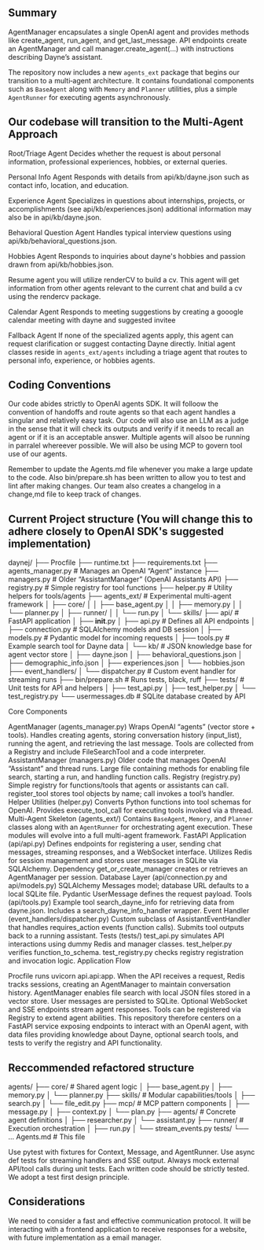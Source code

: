 ## Summary

AgentManager encapsulates a single OpenAI agent and provides methods like create_agent, run_agent, and get_last_message.
API endpoints create an AgentManager and call manager.create_agent(...) with instructions describing Dayne’s assistant.

The repository now includes a new ``agents_ext`` package that begins our transition
to a multi‑agent architecture. It contains foundational components such as
``BaseAgent`` along with ``Memory`` and ``Planner`` utilities, plus a simple
``AgentRunner`` for executing agents asynchronously.


## Our codebase will transition to the Multi‑Agent Approach

Root/Triage Agent
Decides whether the request is about personal information, professional experiences, hobbies, or external queries.

Personal Info Agent
Responds with details from api/kb/dayne.json such as contact info, location, and education.

Experience Agent
Specializes in questions about internships, projects, or accomplishments (see api/kb/experiences.json) additional information may also be in api/kb/dayne.json. 


Behavioral Question Agent
Handles typical interview questions using api/kb/behavioral_questions.json.

Hobbies Agent
Responds to inquiries about dayne's hobbies and passion drawn from api/kb/hobbies.json.

Resume agent
you will utilize renderCV to build a cv. This agent will get information from other agents relevant to the current chat and build a cv using the rendercv package.

Calendar Agent
Responds to meeting suggestions by creating a gooogle calendar meeting with dayne and suggested invitee

Fallback Agent
If none of the specialized agents apply, this agent can request clarification or suggest contacting Dayne directly.
Initial agent classes reside in `agents_ext/agents` including a triage agent that routes to personal info, experience, or hobbies agents.

## Coding Conventions
Our code abides strictly to OpenAI agents SDK. It will folloow the convention of handoffs and route agents so that each agent handles a singular and relatively easy task. Our code will also use an LLM as a judge in the sense that it will check its outputs and verify  if it needs to recall an agent or if it is an acceptable answer. Multiple agents will alsoo be running in parralel whereever possible. We will also be using MCP to govern tool use of our agents.

Remember to update the Agents.md file whenever you make a large update to the code. Also bin/prepare.sh has been written to allow you to test and lint after making changes.
Our team also creates a changelog in a change,md file to keep track of changes.

## Current Project structure (You will change this to adhere closely to OpenAI SDK's suggested implementation)

daynej/
├── Procfile
├── runtime.txt
├── requirements.txt
├── agents_manager.py          # Manages an OpenAI “Agent” instance
├── managers.py                # Older “AssistantManager” (OpenAI Assistants API)
├── registry.py                # Simple registry for tool functions
├── helper.py                  # Utility helpers for tools/agents
├── agents_ext/                # Experimental multi-agent framework
│   ├── core/
│   │   ├── base_agent.py
│   │   ├── memory.py
│   │   └── planner.py
│   ├── runner/
│   │   └── run.py
│   └── skills/
├── api/                       # FastAPI application
│   ├── __init__.py
│   ├── api.py                 # Defines all API endpoints
│   ├── connection.py          # SQLAlchemy models and DB session
│   ├── models.py              # Pydantic model for incoming requests
│   ├── tools.py               # Example search tool for Dayne data
│   └── kb/                    # JSON knowledge base for agent vector store
│       ├── dayne.json
│       ├── behavioral_questions.json
│       ├── demographic_info.json
│       ├── experiences.json
│       └── hobbies.json
├── event_handlers/
│   └── dispatcher.py          # Custom event handler for streaming runs
├── bin/prepare.sh             # Runs tests, black, ruff
├── tests/                     # Unit tests for API and helpers
│   ├── test_api.py
│   ├── test_helper.py
│   └── test_registry.py
└── usermessages.db            # SQLite database created by API

Core Components

AgentManager (agents_manager.py)
Wraps OpenAI “agents” (vector store + tools).
Handles creating agents, storing conversation history (input_list), running the agent, and retrieving the last message.
Tools are collected from a Registry and include FileSearchTool and a code interpreter.
AssistantManager (managers.py)
Older code that manages OpenAI “Assistant” and thread runs.
Large file containing methods for enabling file search, starting a run, and handling function calls.
Registry (registry.py)
Simple registry for functions/tools that agents or assistants can call.
register_tool stores tool objects by name; call invokes a tool’s handler.
Helper Utilities (helper.py)
Converts Python functions into tool schemas for OpenAI.
Provides execute_tool_call for executing tools invoked via a thread.
Multi-Agent Skeleton (agents_ext/)
Contains ``BaseAgent``, ``Memory``, and ``Planner`` classes along with an
``AgentRunner`` for orchestrating agent execution. These modules will evolve
into a full multi-agent framework.
FastAPI Application (api/api.py)
Defines endpoints for registering a user, sending chat messages, streaming responses, and a WebSocket interface.
Utilizes Redis for session management and stores user messages in SQLite via SQLAlchemy.
Dependency get_or_create_manager creates or retrieves an AgentManager per session.
Database Layer (api/connection.py and api/models.py)
SQLAlchemy Messages model; database URL defaults to a local SQLite file.
Pydantic UserMessage defines the request payload.
Tools (api/tools.py)
Example tool search_dayne_info for retrieving data from dayne.json.
Includes a search_dayne_info_handler wrapper.
Event Handler (event_handlers/dispatcher.py)
Custom subclass of AssistantEventHandler that handles requires_action events (function calls).
Submits tool outputs back to a running assistant.
Tests (tests/)
test_api.py simulates API interactions using dummy Redis and manager classes.
test_helper.py verifies function_to_schema.
test_registry.py checks registry registration and invocation logic.
Application Flow

Procfile runs uvicorn api.api:app.
When the API receives a request, Redis tracks sessions, creating an AgentManager to maintain conversation history.
AgentManager enables file search with local JSON files stored in a vector store.
User messages are persisted to SQLite.
Optional WebSocket and SSE endpoints stream agent responses.
Tools can be registered via Registry to extend agent abilities.
This repository therefore centers on a FastAPI service exposing endpoints to interact with an OpenAI agent, with data files providing knowledge about Dayne, optional search tools, and tests to verify the registry and API functionality.


## Reccommended refactored structure
agents/
├── core/                   # Shared agent logic
│   ├── base_agent.py
│   ├── memory.py
│   └── planner.py
├── skills/                # Modular capabilities/tools
│   ├── search.py
│   └── file_edit.py
├── mcp/                   # MCP pattern components
│   ├── message.py
│   ├── context.py
│   └── plan.py
├── agents/                # Concrete agent definitions
│   ├── researcher.py
│   └── assistant.py
├── runner/                # Execution orchestration
│   ├── run.py
│   └── stream_events.py
tests/
    └── ...
Agents.md                  # This file


Use pytest with fixtures for Context, Message, and AgentRunner.
Use async def tests for streaming handlers and SSE output.
Always mock external API/tool calls during unit tests.
Each written code should be strictly tested. We adopt a test first design principle.

## Considerations

We need to consider a fast and effective communication protocol. It will be interacting with a frontend application to receive responses for a website, with future implementation as a email manager.